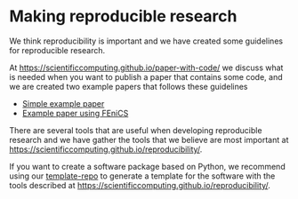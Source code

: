 # Making reproducible research

We think reproducibility is important and we have created some guidelines for reproducible research.

At <https://scientificcomputing.github.io/paper-with-code/> we discuss what is needed when you want to publish a paper that contains some code, and we are created two example papers that follows these guidelines

- [Simple example paper](https://scientificcomputing.github.io/example-paper)
- [Example paper using FEniCS](https://scientificcomputing.github.io/example-paper-fenics)


There are several tools that are useful when developing reproducible research and we have gather the tools that we believe are most important at <https://scientificcomputing.github.io/reproducibility/>.

If you want to create a software package based on Python, we recommend using our [template-repo](https://scientificcomputing.github.io/template-repo/) to generate a template for the software with the tools described at <https://scientificcomputing.github.io/reproducibility/>.